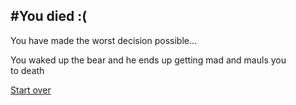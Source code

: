 #You died :(
---
You have made the worst decision possible...   

You waked up the bear and he ends up getting mad and mauls you      
to death

[Start over](../wakeup.md)